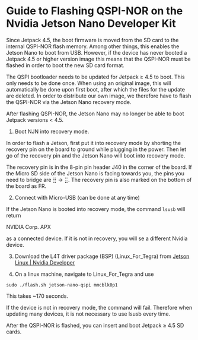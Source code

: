 # Guide to Flashing QSPI-NOR on the Nvidia Jetson Nano Developer Kit

Since Jetpack 4.5, the boot firmware is moved from the SD card to the internal QSPI-NOR flash memory. Among other things, this enables the Jetson Nano to boot from USB. However, if the device has never booted a Jetpack 4.5 or higher version image this means that the QSPI-NOR must be flashed in order to boot the new SD card format.

The QSPI bootloader needs to be updated for Jetpack ≥ 4.5 to boot. This only needs to be done once. When using an original image, this will automatically be done upon first boot, after which the files for the update are deleted. In order to distribute our own image, we therefore have to flash the QSPI-NOR via the Jetson Nano recovery mode.

After flashing QSPI-NOR, the Jetson Nano may no longer be able to boot Jetpack versions < 4.5.

1. Boot NJN into recovery mode.

In order to flash a Jetson, first put it into recovery mode by shorting the recovery pin on the board to ground while plugging in the power. Then let go of the recovery pin and the Jetson Nano will boot into recovery mode. 

The recovery pin is in the 8-pin pin header J40 in the corner of the board. If the Micro SD side of the Jetson Nano is facing towards you, the pins you need to bridge are ⣿ -> ⣭. The recovery pin is also marked on the bottom of the board as FR.

2. Connect with Micro-USB (can be done at any time)

If the Jetson Nano is booted into recovery mode, the command `lsusb` will return

NVIDIA Corp. APX

as a connected device. If it is not in recovery, you will se a different Nvidia device.

3. Download the L4T driver package (BSP) (Linux_For_Tegra) from [Jetson Linux | Nvidia Developer](https://developer.nvidia.com/embedded/linux-tegra-r3272)

4. On a linux machine, navigate to Linux_For_Tegra and use

```sudo ./flash.sh jetson-nano-qspi mmcblk0p1```

This takes ~170 seconds.

If the device is not in recovery mode, the command will fail. Therefore when updating many devices, it is not necessary to use lsusb every time.

After the QSPI-NOR is flashed, you can insert and boot Jetpack ≥ 4.5 SD cards.